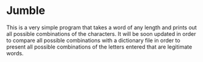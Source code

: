 # Jumble
This is a very simple program that takes a word of any length and prints out all possible combinations of the characters.
It will be soon updated in order to compare all possible combinations with a dictionary file in order to present all possible combinations of the letters entered that are legitimate words.
